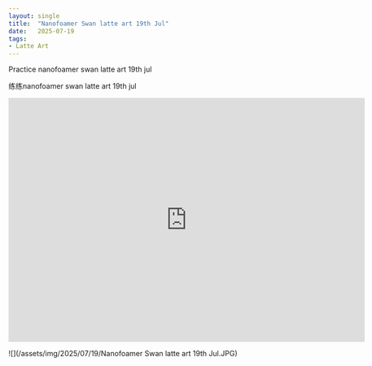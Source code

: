 ```yaml
---
layout: single
title:  "Nanofoamer Swan latte art 19th Jul"
date:   2025-07-19
tags:
- Latte Art
---
```


Practice nanofoamer swan latte art 19th jul

练练nanofoamer swan latte art 19th jul

<div class="embed-container">
  <iframe
      src="https://www.youtube.com/embed/T30OYTc4ank"
      width="700"
      height="480"
      frameborder="0"
      allowfullscreen="true">
  </iframe>
</div>

![](/assets/img/2025/07/19/Nanofoamer Swan latte art 19th Jul.JPG)
